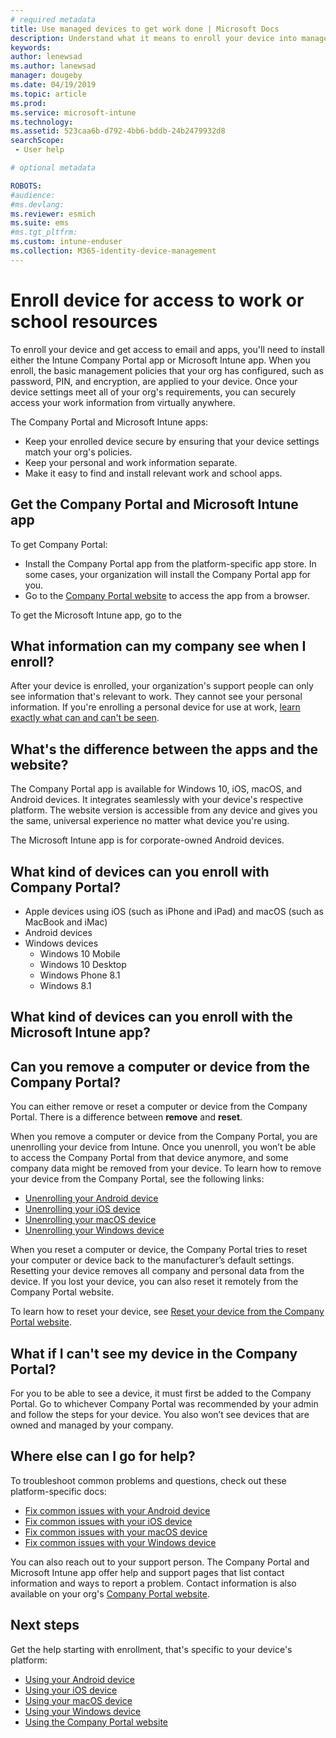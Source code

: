 ```yaml
---
# required metadata
title: Use managed devices to get work done | Microsoft Docs
description: Understand what it means to enroll your device into management with Intune.
keywords:
author: lenewsad
ms.author: lanewsad
manager: dougeby
ms.date: 04/19/2019
ms.topic: article
ms.prod:
ms.service: microsoft-intune
ms.technology:
ms.assetid: 523caa6b-d792-4bb6-bddb-24b2479932d8
searchScope:
 - User help

# optional metadata

ROBOTS:  
#audience:
#ms.devlang:
ms.reviewer: esmich  
ms.suite: ems
#ms.tgt_pltfrm:
ms.custom: intune-enduser
ms.collection: M365-identity-device-management
---
```


# Enroll device for access to work or school resources
To enroll your device and get access to email and apps, you'll need to install either the Intune Company Portal app or Microsoft Intune app. When you enroll, the basic management policies that your org has configured, such as password, PIN, and encryption, are applied to your device. Once your device settings meet all of your org's requirements, you can securely access your work information from virtually anywhere.  

The Company Portal and Microsoft Intune apps:  
* Keep your enrolled device secure by ensuring that your device settings match your org's policies.   
* Keep your personal and work information separate.  
* Make it easy to find and install relevant work and school apps.   

## Get the Company Portal and Microsoft Intune app
To get Company Portal:

- Install the Company Portal app from the platform-specific app store. In some cases, your organization will install the Company Portal app for you.  
- Go to the [Company Portal website](https://go.microsoft.com/fwlink/?linkid=2010980) to access the app from a browser.  

To get the Microsoft Intune app, go to the 


## What information can my company see when I enroll?
After your device is enrolled, your organization's support people can only see information that's relevant to work. They cannot see your personal information. If you're enrolling a personal device for use at work, [learn exactly what can and can't be seen](what-info-can-your-company-see-when-you-enroll-your-device-in-intune.md).  


## What's the difference between the apps and the website?
The Company Portal app is available for Windows 10, iOS, macOS, and Android devices. It integrates seamlessly with your device's respective platform. The website version is accessible from any device and gives you the same, universal experience no matter what device you're using. 

The Microsoft Intune app is for corporate-owned Android devices.  

## What kind of devices can you enroll with Company Portal?
-   Apple devices using iOS (such as iPhone and iPad) and macOS (such as MacBook and iMac)
-   Android devices
-   Windows devices
	-   Windows 10 Mobile
	-   Windows 10 Desktop
	-   Windows Phone 8.1
	-   Windows 8.1

## What kind of devices can you enroll with the Microsoft Intune app?  

## Can you remove a computer or device from the Company Portal?
You can either remove or reset a computer or device from the Company Portal. There is a difference between **remove** and **reset**.

When you remove a computer or device from the Company Portal, you are unenrolling your device from Intune. Once you unenroll, you won’t be able to access the Company Portal from that device anymore, and some company data might be removed from your device. To learn how to remove your device from the Company Portal, see the following links:  

- [Unenrolling your Android device](unenroll-your-device-from-intune-android.md)
- [Unenrolling your iOS device](unenroll-your-device-from-intune-ios.md)
- [Unenrolling your macOS device](unenroll-your-device-from-intune-macos.md)
- [Unenrolling your Windows device](unenroll-your-device-from-intune-windows.md)

When you reset a computer or device, the Company Portal tries to reset your computer or device back to the manufacturer’s default settings. Resetting your device removes all company and personal data from the device. If you lost your device, you can also reset it remotely from the Company Portal website.  

To learn how to reset your device, see [Reset your device from the Company Portal website](reset-erase-your-device-cpwebsite.md).  

## What if I can't see my device in the Company Portal?
For you to be able to see a device, it must first be added to the Company Portal. Go to whichever Company Portal was recommended by your admin and follow the steps for your device. You also won’t see devices that are owned and managed by your company.

## Where else can I go for help?  
To troubleshoot common problems and questions, check out these platform-specific docs:  

- [Fix common issues with your Android device](troubleshoot-your-device-android.md)
- [Fix common issues with your iOS device](troubleshoot-your-device-ios.md)
- [Fix common issues with your macOS device](troubleshoot-your-device-macos.md)
- [Fix common issues with your Windows device](troubleshoot-your-device-windows.md)

You can also reach out to your support person. The Company Portal and Microsoft Intune app offer help and support pages that list contact information and ways to report a problem. Contact information is also available on your org's [Company Portal website](https://go.microsoft.com/fwlink/?linkid=2010980).  

## Next steps  

Get the help starting with enrollment, that's specific to your device's platform:  

- [Using your Android device](using-your-android-device-with-intune.md)
- [Using your iOS device](using-your-ios-device-with-intune.md)
- [Using your macOS device](using-your-macos-device-with-intune.md)
- [Using your Windows device](using-your-windows-device-with-intune.md)
- [Using the Company Portal website](using-the-intune-company-portal-website.md)



